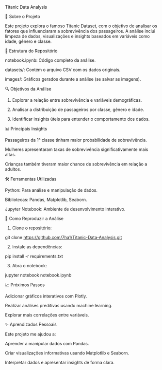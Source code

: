 Titanic Data Analysis

🚢 Sobre o Projeto

Este projeto explora o famoso Titanic Dataset, com o objetivo de analisar os fatores que influenciaram a sobrevivência dos passageiros. A análise inclui limpeza de dados, visualizações e insights baseados em variáveis como idade, gênero e classe.

📂 Estrutura do Repositório

notebook.ipynb: Código completo da análise.

datasets/: Contém o arquivo CSV com os dados originais.

images/: Gráficos gerados durante a análise (se salvar as imagens).


🔍 Objetivos da Análise

1. Explorar a relação entre sobrevivência e variáveis demográficas.


2. Analisar a distribuição de passageiros por classe, gênero e idade.


3. Identificar insights úteis para entender o comportamento dos dados.



📊 Principais Insights

Passageiros da 1ª classe tinham maior probabilidade de sobrevivência.

Mulheres apresentaram taxas de sobrevivência significativamente mais altas.

Crianças também tiveram maior chance de sobrevivência em relação a adultos.


🛠️ Ferramentas Utilizadas

Python: Para análise e manipulação de dados.

Bibliotecas: Pandas, Matplotlib, Seaborn.


Jupyter Notebook: Ambiente de desenvolvimento interativo.


🧪 Como Reproduzir a Análise

1. Clone o repositório:

git clone https://github.com/7ha1/Titanic-Data-Analysis.git


2. Instale as dependências:

pip install -r requirements.txt


3. Abra o notebook:

jupyter notebook notebook.ipynb



📈 Próximos Passos

Adicionar gráficos interativos com Plotly.

Realizar análises preditivas usando machine learning.

Explorar mais correlações entre variáveis.


✨ Aprendizados Pessoais

Este projeto me ajudou a:

Aprender a manipular dados com Pandas.

Criar visualizações informativas usando Matplotlib e Seaborn.

Interpretar dados e apresentar insights de forma clara.





